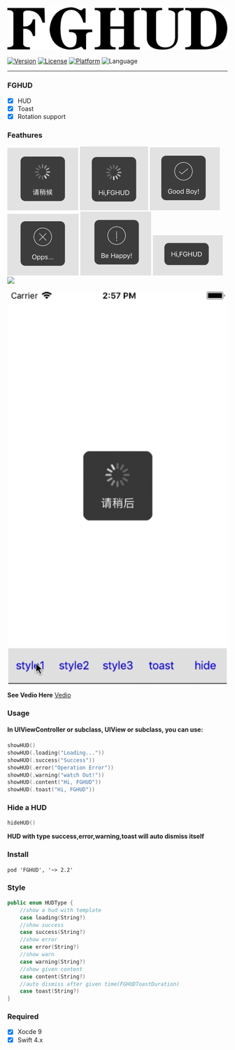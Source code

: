 ![](/img/title.png)

[![Version](https://img.shields.io/cocoapods/v/FGHUD.svg?style=flat)](http://cocoadocs.org/docsets/FGHUD)
[![License](https://img.shields.io/cocoapods/l/FGHUD.svg?style=flat)](http://cocoadocs.org/docsets/FGHUD)
[![Platform](https://img.shields.io/cocoapods/p/FGHUD.svg?style=flat)](http://cocoadocs.org/docsets/FGHUD)
![Language](https://img.shields.io/badge/Language-%20Swift%204.0%20-blue.svg)

----------------------------------------
### FGHUD

- [x] HUD
- [x] Toast
- [x] Rotation support

### Feathures

![](/img/1.png)
![](/img/2.png)
![](/img/3.png)
![](/img/4.png)
![](/img/5.png)
![](/img/6.png)
![](/img/7.png)

![](/img/demo.gif)

****See Vedio Here****
[Vedio](https://pan.baidu.com/s/1mb7OGRJsU0nDDhGTanW9cg)

### Usage

#### In UIViewController or subclass, UIView or subclass, you can use:

```swift
showHUD()
showHUD(.loading("Loading..."))
showHUD(.success("Success"))
showHUD(.error("Operation Error"))
showHUD(.warning("watch Out!"))
showHUD(.content("Hi, FGHUD"))
showHUD(.toast("Hi, FGHUD"))
```

### Hide a HUD

```swift
hideHUD()
```
****HUD with type success,error,warning,toast will auto dismiss itself****

### Install
```
pod 'FGHUD', '~> 2.2'
```

### Style

```swift
public enum HUDType {
    //show a hud with template
    case loading(String?)
    //show success
    case success(String?)
    //show error
    case error(String?)
    //show warn
    case warning(String?)
    //show given content
    case content(String?)
    //auto dismiss after given time(FGHUDToastDuration)
    case toast(String?)
}
```

### Required

- [x] Xocde 9
- [x] Swift 4.x
